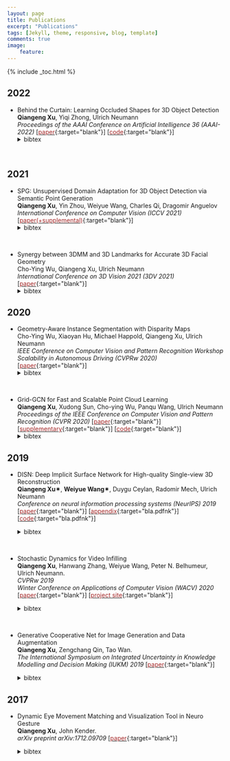 ```yaml
---
layout: page
title: Publications
excerpt: "Publications"
tags: [Jekyll, theme, responsive, blog, template]
comments: true
image: 
    feature: 
---
```


{% include _toc.html %}
## 2022
* Behind the Curtain: Learning Occluded Shapes for 3D Object Detection     
<b>Qiangeng Xu</b>, Yiqi Zhong, Ulrich Neumann   
<em>Proceedings of the AAAI Conference on Artificial Intelligence 36 (AAAI-2022)</em> \[[<font color="brown">paper</font>](https://arxiv.org/pdf/2112.02205.pdf){:target="blank"}\]  \[[<font color="brown">code</font>](https://github.com/Xharlie/BtcDet){:target="blank"}\]
    <details> <summary>bibtex</summary>   
        <br />@article{xu2021behind,
        <br /> &nbsp;&nbsp;&nbsp;&nbsp;&nbsp;title={Behind the Curtain: Learning Occluded Shapes for 3D Object Detection},
        <br /> &nbsp;&nbsp;&nbsp;&nbsp;&nbsp;author={Xu, Qiangeng and Zhong, Yiqi and Neumann, Ulrich},
        <br /> &nbsp;&nbsp;&nbsp;&nbsp;&nbsp;booktitle={arXiv preprint arXiv:2112.02205},
        <br /> &nbsp;&nbsp;&nbsp;&nbsp;&nbsp;year={2021}
        <br />}
    </details>
&nbsp;

## 2021
* SPG: Unsupervised Domain Adaptation for 3D Object Detection via Semantic Point Generation     
<b>Qiangeng Xu</b>, Yin Zhou, Weiyue Wang, Charles Qi, Dragomir Anguelov    
<em>International Conference on Computer Vision (ICCV 2021)</em> 
\[[<font color="brown">paper(+supplemental)</font>](https://arxiv.org/pdf/2108.06709v1.pdf){:target="blank"}\]
    <details> <summary>bibtex</summary>   
        <br />@inproceedings{xu2021spg,
        <br /> &nbsp;&nbsp;&nbsp;&nbsp;&nbsp;title={Grid-gcn for fast and scalable point cloud learning},
        <br /> &nbsp;&nbsp;&nbsp;&nbsp;&nbsp;author={Xu, Qiangeng and Zhou, Yin and Wang, Weiyue and Qi, Charles R. and Anguelov, Dragomir},
        <br /> &nbsp;&nbsp;&nbsp;&nbsp;&nbsp;booktitle={Proceedings of the IEEE/CVF International Conference on Computer Vision},
        <br /> &nbsp;&nbsp;&nbsp;&nbsp;&nbsp;year={2021}
        <br />}
    </details>
&nbsp;
* Synergy between 3DMM and 3D Landmarks for Accurate 3D Facial Geometry    
Cho-Ying Wu, Qiangeng Xu, Ulrich Neumann    
<em>International Conference on 3D Vision 2021 (3DV 2021)</em> 
\[[<font color="brown">paper</font>](https://arxiv.org/pdf/2110.09772.pdf){:target="blank"}\]
    <details> <summary>bibtex</summary>   
        <br />@article{wu2021synergy,
        <br /> &nbsp;&nbsp;&nbsp;&nbsp;&nbsp;title={Synergy between 3DMM and 3D Landmarks for Accurate 3D Facial Geometry},
        <br /> &nbsp;&nbsp;&nbsp;&nbsp;&nbsp;author={Wu, Cho-Ying and Xu, Qiangeng and Neumann, Ulrich},
        <br /> &nbsp;&nbsp;&nbsp;&nbsp;&nbsp;journal={arXiv preprint arXiv:2110.09772},
        <br /> &nbsp;&nbsp;&nbsp;&nbsp;&nbsp;year={2021}
        <br />}
    </details>
    

## 2020
* Geometry-Aware Instance Segmentation with Disparity Maps  
Cho-Ying Wu, Xiaoyan Hu, Michael Happold, Qiangeng Xu, Ulrich Neumann   
<em>IEEE Conference on Computer Vision and Pattern Recognition Workshop Scalability in Autonomous Driving (CVPRw 2020)</em>
\[[<font color="brown">paper</font>](http://www-scf.usc.edu/~choyingw/works/GAIS-Net/WSAD/CVPRW_CameraReady.pdf){:target="blank"}\]
    <details> <summary>bibtex</summary>   
        <br />inproceedings{wu2020Cvprw,
        <br /> &nbsp;&nbsp;&nbsp;&nbsp;&nbsp;title={Geometry-Aware Instance Segmentation with Disparity Maps},
        <br /> &nbsp;&nbsp;&nbsp;&nbsp;&nbsp;author={Wu, Cho-Ying and Hu, Xiaoyan and Happold, Michael and Xu, Qiangeng and Neumann, Ulrich},
        <br /> &nbsp;&nbsp;&nbsp;&nbsp;&nbsp;booktitle={CVPR Workshop on Scability in Autonomous Driving},
        <br /> &nbsp;&nbsp;&nbsp;&nbsp;&nbsp;year={2020}
        <br />}
    </details>
&nbsp;

* Grid-GCN for Fast and Scalable Point Cloud Learning  
<b>Qiangeng Xu</b>, Xudong Sun, Cho-ying Wu, Panqu Wang, Ulrich Neumann    
<em>Proceedings of the IEEE Conference on Computer Vision and Pattern Recognition (CVPR 2020)</em>
\[[<font color="brown">paper</font>](https://arxiv.org/pdf/1912.02984.pdf){:target="blank"}\] \[[<font color="brown">supplementary</font>](https://xharlie.github.io/papers/GGCN_supCamReady.pdf){:target="blank"}\] \[[<font color="brown">code</font>](https://github.com/xharlie/Grid-GCN){:target="blank"}\]
    <details> <summary>bibtex</summary>   
        <br />@inproceedings{xu2020grid,
        <br /> &nbsp;&nbsp;&nbsp;&nbsp;&nbsp;title={Grid-gcn for fast and scalable point cloud learning},
        <br /> &nbsp;&nbsp;&nbsp;&nbsp;&nbsp;author={Xu, Qiangeng and Sun, Xudong and Wu, Cho-Ying and Wang, Panqu and Neumann, Ulrich},
        <br /> &nbsp;&nbsp;&nbsp;&nbsp;&nbsp;booktitle={Proceedings of the IEEE/CVF Conference on Computer Vision and Pattern Recognition},
        <br /> &nbsp;&nbsp;&nbsp;&nbsp;&nbsp;pages={5661--5670},
        <br /> &nbsp;&nbsp;&nbsp;&nbsp;&nbsp;year={2020}
        <br />}
    </details>



## 2019

* DISN: Deep Implicit Surface Network for High-quality Single-view 3D Reconstruction  
<b>Qiangeng Xu&#10036;</b>, <b>Weiyue Wang&#10036;</b>, Duygu Ceylan, Radomir Mech, Ulrich Neumann    
<em>Conference on neural information processing systems (NeurIPS) 2019</em>
\[[<font color="brown">paper</font>](https://arxiv.org/abs/1905.10711){:target="blank"}\] \[[<font color="brown">appendix</font>](images/neurips_2019_supp.pdf){:target="bla.pdfnk"}\] \[[<font color="brown">code</font>](https://github.com/Xharlie/DISN){:target="bla.pdfnk"}\]
  <details> <summary>bibtex</summary>   
  
      <br />@incollection{NIPS2019_8340,
      <br /> &nbsp;&nbsp;&nbsp;&nbsp;&nbsp; title = {DISN: Deep Implicit Surface Network for High-quality Single-view 3D Reconstruction},
      <br /> &nbsp;&nbsp;&nbsp;&nbsp;&nbsp; author = {Xu, Qiangeng and Wang, Weiyue and Ceylan, Duygu and Mech, Radomir and Neumann, Ulrich},
      <br /> &nbsp;&nbsp;&nbsp;&nbsp;&nbsp; booktitle = {Advances in Neural Information Processing Systems 32},
      <br /> &nbsp;&nbsp;&nbsp;&nbsp;&nbsp; editor = {H. Wallach and H. Larochelle and A. Beygelzimer and F. d\textquotesingle Alch\'{e}-Buc and E. Fox and R. Garnett},
      <br /> &nbsp;&nbsp;&nbsp;&nbsp;&nbsp; pages = {492--502},
      <br /> &nbsp;&nbsp;&nbsp;&nbsp;&nbsp; year = {2019},
      <br /> &nbsp;&nbsp;&nbsp;&nbsp;&nbsp; publisher = {Curran Associates, Inc.},
      <br /> &nbsp;&nbsp;&nbsp;&nbsp;&nbsp; url = {http://papers.nips.cc/paper/8340-disn-deep-implicit-surface-network-for-high-quality-single-view-3d-reconstruction.pdf}
      <br />}
  </details>
&nbsp;
* Stochastic Dynamics for Video Infilling  
 <b>Qiangeng Xu</b>, Hanwang Zhang, Weiyue Wang, Peter N. Belhumeur, Ulrich Neumann.  
  <em>CVPRw 2019</em><br />
  <em>Winter Conference on Applications of Computer Vision (WACV) 2020</em>
<br />\[[<font color="brown">paper</font>](https://arxiv.org/abs/1809.00263){:target="blank"}\] \[[<font color="brown">project site</font>](../projects/project_sites/SDVI/video_results.html){:target="blank"}\] 
  <details> <summary>bibtex</summary>

      <br />@inProceedings{xu2020sdvi, 
      <br /> &nbsp;&nbsp;&nbsp;&nbsp;&nbsp; title={Stochastic Dynamics for Video Infilling},
      <br /> &nbsp;&nbsp;&nbsp;&nbsp;&nbsp; author={Qiangeng Xu, Hanwang Zhang, Weiyue Wang, Peter N. Belhumeur, Ulrich Neumann},
      <br /> &nbsp;&nbsp;&nbsp;&nbsp;&nbsp; booktitle={Winter Conference on Applications of Computer Vision},
      <br /> &nbsp;&nbsp;&nbsp;&nbsp;&nbsp; year={2020}
      <br />} 
  </details>
&nbsp;
* Generative Cooperative Net for Image Generation and Data Augmentation  
  <b>Qiangeng Xu</b>, Zengchang Qin, Tao Wan.   
  <em>The International Symposium on Integrated Uncertainty in Knowledge Modelling and Decision Making (IUKM) 2019</em>
\[[<font color="brown">paper</font>](https://arxiv.org/abs/1705.02887){:target="blank"}\] 
  <details> <summary>bibtex</summary>
        
        <br />@inproceedings{xu2019generative,
        <br /> &nbsp;&nbsp;&nbsp;&nbsp;&nbsp; title={Generative cooperative net for image generation and data augmentation},
        <br /> &nbsp;&nbsp;&nbsp;&nbsp;&nbsp; author={Xu, Qiangeng and Qin, Zengchang and Wan, Tao},
        <br /> &nbsp;&nbsp;&nbsp;&nbsp;&nbsp; booktitle={International Symposium on Integrated Uncertainty in Knowledge Modelling and Decision Making},
        <br /> &nbsp;&nbsp;&nbsp;&nbsp;&nbsp; pages={284--294},
        <br /> &nbsp;&nbsp;&nbsp;&nbsp;&nbsp; year={2019},
        <br /> &nbsp;&nbsp;&nbsp;&nbsp;&nbsp; organization={Springer}
        <br />}
    
  </details>
  
## 2017

* Dynamic Eye Movement Matching and Visualization Tool in Neuro Gesture  
  <b>Qiangeng Xu</b>, John Kender.   
  <em>arXiv preprint arXiv:1712.09709  </em>
\[[<font color="brown">paper</font>](https://arxiv.org/abs/1712.09709){:target="blank"}\] 
  <details> <summary>bibtex</summary>
        
        <br />@misc{xu2017report,
        <br /> &nbsp;&nbsp;&nbsp;&nbsp;&nbsp; title={Report: Dynamic Eye Movement Matching and Visualization Tool in Neuro Gesture},
        <br /> &nbsp;&nbsp;&nbsp;&nbsp;&nbsp; author={Qiangeng Xu and John Kender},
        <br /> &nbsp;&nbsp;&nbsp;&nbsp;&nbsp; year={2017},
        <br /> &nbsp;&nbsp;&nbsp;&nbsp;&nbsp; eprint={1712.09709},
        <br /> &nbsp;&nbsp;&nbsp;&nbsp;&nbsp; archivePrefix={arXiv},
        <br /> &nbsp;&nbsp;&nbsp;&nbsp;&nbsp; primaryClass={cs.NE}
        <br />}
  </details>
